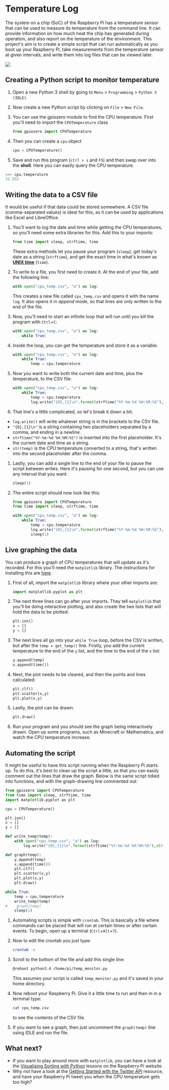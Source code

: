 # Temperature Log

The system on a chip (SoC) of the Raspberry Pi has a temperature sensor that can be used to measure its temperature from the command line. It can provide information on how much heat the chip has generated during operation, and also report on the temperature of the environment. This project's aim is to create a simple script that can run automatically as you boot up your Raspberry Pi, take measurements from the temperature sensor at given intervals, and write them into log files that can be viewed later.

![](images/bcm2835.jpg)

## Creating a Python script to monitor temperature

1. Open a new Python 3 shell by going to `Menu` > `Programming` > `Python 3 (IDLE)`.

1. Now create a new Python script by clicking on `File` > `New File`.

1. You can use the gpiozero module to find the CPU temperature. First you'll need to import the `CPUTemperature` class

	```python
	from gpiozero import CPUTemperature
	```
1. Then you can create a `cpu` object

	```python
	cpu = CPUTemperature()
	```
1. Save and run this program (`ctrl + s` and `F5`) and then swap over into the **shell**. Here you can easily query the CPU temperature.

```python
>>> cpu.temperature
32.552
```

## Writing the data to a CSV file

It would be useful if that data could be stored somewhere. A CSV file (comma-separated values) is ideal for this, as it can be used by applications like Excel and LibreOffice.

1. You'll want to log the date and time while getting the CPU temperatures, so you'll need some extra libraries for this. Add this to your imports:

    ```python
    from time import sleep, strftime, time
    ```

    These extra methods let you pause your program (`sleep`), get today's date as a string (`strftime`), and get the exact time in what's known as [**UNIX time**](https://en.wikipedia.org/wiki/Unix_time) (`time`).

1. To write to a file, you first need to create it. At the end of your file, add the following line:

    ```python
    with open("cpu_temp.csv", "a") as log:
    ```

    This creates a new file called `cpu_temp.csv` and opens it with the name `log`. It also opens it in *append* mode, so that lines are only written to the end of the file.

1. Now, you'll need to start an infinite loop that will run until you kill the program with `Ctrl`+`C`:

    ```python
    with open("cpu_temp.csv", "a") as log:
        while True:
    ```

1. Inside the loop, you can get the temperature and store it as a variable.

    ```python
    with open("cpu_temp.csv", "a") as log:
        while True:
            temp = cpu.temperature
    ```

1. Now you want to write both the current date and time, plus the temperature, to the CSV file:

    ```python
    with open("cpu_temp.csv", "a") as log:
        while True:
            temp = cpu.temperature
            log.write("{0},{1}\n".format(strftime("%Y-%m-%d %H:%M:%S"),str(temp)))
    ```

1. That line's a little complicated, so let's break it down a bit:

  - `log.write()` will write whatever string is in the brackets to the CSV file.
  - `"{0},{1}\n"` is a string containing two placeholders separated by a comma, and ending in a newline.
  - `strftime("%Y-%m-%d %H:%M:%S")` is inserted into the first placeholder. It's the current date and time as a string.
  - `str(temp)` is the CPU temperature converted to a string, that's written into the second placeholder after the comma.

1. Lastly, you can add a single line to the end of your file to pause the script between writes. Here it's pausing for one second, but you can use any interval that you want:

    ```python
    sleep(1)
    ```

1. The entire script should now look like this:

    ```python
	from gpiozero import CPUTemperature
    from time import sleep, strftime, time

    with open("cpu_temp.csv", "a") as log:
        while True:
            temp = cpu.temperature
            log.write("{0},{1}\n".format(strftime("%Y-%m-%d %H:%M:%S"),str(temp)))
            sleep(1)
    ```

## Live graphing the data

You can produce a graph of CPU temperatures that will update as it's recorded. For this you'll need the `matplotlib` library. The instructions for installing this are [here](https://github.com/raspberrypilearning/temperature-log/blob/master/software.md).

1. First of all, import the `matplotlib` library where your other imports are:

    ```python
    import matplotlib.pyplot as plt
    ```

1. The next three lines can go after your imports. They tell `matplotlib` that you'll be doing interactive plotting, and also create the two lists that will hold the data to be plotted:

    ```python
    plt.ion()
    x = []
    y = []
    ```

1. The next lines all go into your `while True` loop, before the CSV is written, but after the `temp = get_temp()` line. Firstly, you add the current temperature to the end of the `y` list, and the time to the end of the `x` list:

    ```python
    y.append(temp)
    x.append(time())
    ```

1. Next, the plot needs to be cleared, and then the points and lines calculated:

    ```python
    plt.clf()
    plt.scatter(x,y)
    plt.plot(x,y)
    ```

1. Lastly, the plot can be drawn:

    ```python
    plt.draw()
    ```

1. Run your program and you should see the graph being interactively drawn. Open up some programs, such as Minecraft or Mathematica, and watch the CPU temperature increase.

## Automating the script

It might be useful to have this script running when the Raspberry Pi starts up. To do this, it's best to clean up the script a little, so that you can easily comment out the lines that draw the graph. Below is the same script tidied into functions, and with the graph-drawing line commented out:

```python
from gpiozero import CPUTemperature
from time import sleep, strftime, time
import matplotlib.pyplot as plt

cpu = CPUTemperature()

plt.ion()
x = []
y = []

def write_temp(temp):
    with open("cpu_temp.csv", "a") as log:
        log.write("{0},{1}\n".format(strftime("%Y-%m-%d %H:%M:%S"),str(temp)))

def graph(temp):
    y.append(temp)
    x.append(time())
    plt.clf()
    plt.scatter(x,y)
    plt.plot(x,y)
    plt.draw()    

while True:
    temp = cpu.temperature
    write_temp(temp)
#    graph(temp)
    sleep(1)

```

1. Automating scripts is simple with `crontab`. This is basically a file where commands can be placed that will run at certain times or after certain events. To begin, open up a terminal (`Ctrl`+`Alt`+`T`).

1. Now to edit the crontab you just type:

    ```bash
    crontab -e
    ```
1. Scroll to the bottom of the file and add this single line:

    ```bash
    @reboot python3.4 /home/pi/temp_monitor.py
    ```

    This assumes your script is called `temp_monitor.py` and it's saved in your home directory.

1. Now reboot your Raspberry Pi. Give it a little time to run and then in in a terminal type:

    ```bash
    cat cpu_temp.csv
    ```

    to see the contents of the CSV file.

1. If you want to see a graph, then just uncomment the `graph(temp)` line using IDLE and run the file.

## What next?

- If you want to play around more with `matplotlib`, you can have a look at the [Visualising Sorting with Python](https://www.raspberrypi.org/learning/visualising-sorting-with-python/) lessons on the Raspberry Pi website.
- Why not have a look at the [Getting Started with the Twitter API](https://www.raspberrypi.org/learning/getting-started-with-the-twitter-api/) resource, and have your Raspberry Pi tweet you when the CPU temperature gets too high?

